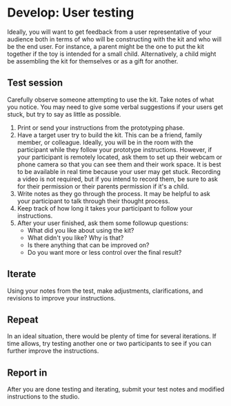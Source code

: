 # Develop: User testing
Ideally, you will want to get feedback from a user representative of your audience both in terms of who will be constructing with the kit and who will be the end user. For instance, a parent might be the one to put the kit together if the toy is intended for a small child. Alternatively, a child might be assembling the kit for themselves or as a gift for another.


## Test session

Carefully observe someone attempting to use the kit. Take notes of what you notice. You may need to give some verbal suggestions if your users get stuck, but try to say as little as possible. 


1. Print or send your instructions from the prototyping phase.
2. Have a target user try to build the kit. This can be a friend, family member, or colleague. Ideally, you will be in the room with the participant while they follow your prototype instructions. However, if your participant is remotely located, ask them to set up their webcam or phone camera so that you can see them and their work space. It is best to be available in real time because your user may get stuck. Recording a video is not required, but if you intend to record them, be sure to ask for their permission or their parents permission if it's a child.
3. Write notes as they go through the process. It may be helpful to ask your participant to talk through their thought process.
4. Keep track of how long it takes your participant to follow your instructions.
5. After your user finished, ask them some followup questions:
    - What did you like about using the kit?
    - What didn't you like? Why is that?
    - Is there anything that can be improved on?
    - Do you want more or less control over the final result?

## Iterate
Using your notes from the test, make adjustments, clarifications, and revisions to improve your instructions.

## Repeat
In an ideal situation, there would be plenty of time for several iterations. If time allows, try testing another one or two participants to see if you can further improve the instructions. 

## Report in
After you are done testing and iterating, submit your test notes and modified instructions to the studio.


